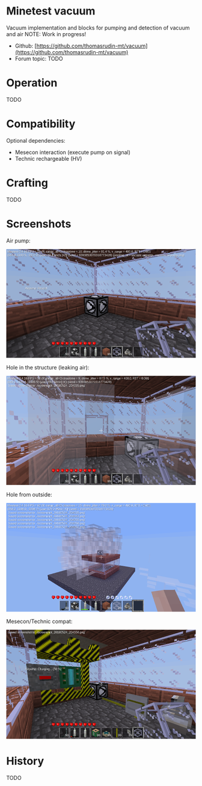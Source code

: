 Minetest vacuum
======

Vacuum implementation and blocks for pumping and detection of vacuum and air
NOTE: Work in progress!

* Github: [https://github.com/thomasrudin-mt/vacuum](https://github.com/thomasrudin-mt/vacuum)
* Forum topic: TODO

# Operation

TODO

# Compatibility

Optional dependencies:
* Mesecon interaction (execute pump on signal)
* Technic rechargeable (HV)

# Crafting

TODO

# Screenshots

Air pump:

![](screenshots/screenshot_20180524_204035.png?raw=true)

Hole in the structure (leaking air):

![](screenshots/screenshot_20180524_204042.png?raw=true)

Hole from outside:

![](screenshots/screenshot_20180524_204132.png?raw=true)

Mesecon/Technic compat:

![](screenshots/screenshot_20180524_204707.png?raw=true)


# History

TODO


